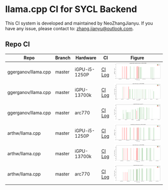 # llama.cpp CI for SYCL Backend

This CI system is developed and maintained by NeoZhangJianyu. If you have any issue, please contact to: [zhang.jianyu@outlook.com](zhang.jianyu@outlook.com).

## Repo CI

|Repo|Branch|Hardware|CI|Figure|
|-|-|-|-|-|
|ggerganov/llama.cpp|master|iGPU-i5-1250P|[CI Log](./ggerganov-llama.cpp/master/iGPU-i5-1250P/README.md)|![Performance](./ggerganov-llama.cpp/master/iGPU-i5-1250P/perf.png)|
|ggerganov/llama.cpp|master|iGPU-13700k|[CI Log](./ggerganov-llama.cpp/master/iGPU-13700k/README.md)|![Performance](./ggerganov-llama.cpp/master/iGPU-13700k/perf.png)|
|ggerganov/llama.cpp|master|arc770|[CI Log](./ggerganov-llama.cpp/master/arc770/README.md)|![Performance](./ggerganov-llama.cpp/master/arc770/perf.png)|
|arthw/llama.cpp|master|iGPU-i5-1250P|[CI Log](./arthw-llama.cpp/master/iGPU-i5-1250P/README.md)|![Performance](./arthw-llama.cpp/master/iGPU-i5-1250P/perf.png)|
|arthw/llama.cpp|master|iGPU-13700k|[CI Log](./arthw-llama.cpp/master/iGPU-13700k/README.md)|![Performance](./arthw-llama.cpp/master/iGPU-13700k/perf.png)|
|arthw/llama.cpp|master|arc770|[CI Log](./arthw-llama.cpp/master/arc770/README.md)|![Performance](./arthw-llama.cpp/master/arc770/perf.png)|
